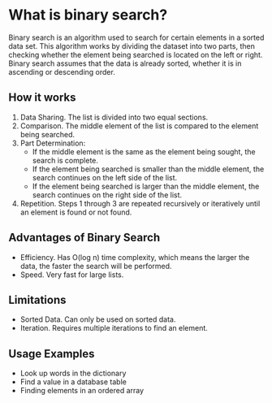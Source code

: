 # What is binary search?

Binary search is an algorithm used to search for certain elements in a sorted data set. This algorithm works by dividing the dataset into two parts, then checking whether the element being searched is located on the left or right. Binary search assumes that the data is already sorted, whether it is in ascending or descending order.

## How it works

1. Data Sharing. The list is divided into two equal sections.
2. Comparison. The middle element of the list is compared to the element being searched.
3. Part Determination:
   - If the middle element is the same as the element being sought, the search is complete.
   - If the element being searched is smaller than the middle element, the search continues on the left side of the list.
   - If the element being searched is larger than the middle element, the search continues on the right side of the list.
4. Repetition. Steps 1 through 3 are repeated recursively or iteratively until an element is found or not found.

## Advantages of Binary Search

- Efficiency. Has O(log n) time complexity, which means the larger the data, the faster the search will be performed.
- Speed. Very fast for large lists.

## Limitations

- Sorted Data. Can only be used on sorted data.
- Iteration. Requires multiple iterations to find an element.

## Usage Examples

- Look up words in the dictionary
- Find a value in a database table
- Finding elements in an ordered array
